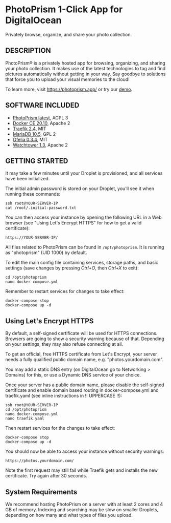 PhotoPrism 1-Click App for DigitalOcean
=======================================

Privately browse, organize, and share your photo collection.

DESCRIPTION
---------------------------------------

PhotoPrism® is a privately hosted app for browsing, organizing, and sharing your photo collection. It makes use of the latest technologies to tag and find pictures automatically without getting in your way. Say goodbye to solutions that force you to upload your visual memories to the cloud!

To learn more, visit https://photoprism.app/ or try our [demo](https://demo.photoprism.org/).

SOFTWARE INCLUDED
---------------------------------------

- [PhotoPrism latest](https://docs.photoprism.org/release-notes/), AGPL 3
- [Docker CE 20.10](https://docs.docker.com/engine/release-notes/), Apache 2
- [Traefik 2.4](https://github.com/traefik/traefik/releases), MIT
- [MariaDB 10.5](https://mariadb.com/kb/en/release-notes/), GPL 2
- [Ofelia 0.3.4](https://github.com/mcuadros/ofelia/releases), MIT
- [Watchtower 1.3](https://github.com/containrrr/watchtower/releases), Apache 2

GETTING STARTED
---------------------------------------

It may take a few minutes until your Droplet is provisioned, and all services have been initialized.

The initial admin password is stored on your Droplet, you'll see it when running these commands:

```
ssh root@YOUR-SERVER-IP
cat /root/.initial-password.txt
```

You can then access your instance by opening the following URL in a Web browser (see "Using Let's Encrypt HTTPS" for how to get a valid certificate):

```
https://YOUR-SERVER-IP/
```

All files related to PhotoPrism can be found in `/opt/photoprism`.
It is running as "photoprism" (UID 1000) by default.

To edit the main config file containing services, storage paths, and basic settings (save changes by pressing *Ctrl+O*, then *Ctrl+X* to exit):

```
cd /opt/photoprism
nano docker-compose.yml
```

Remember to restart services for changes to take effect:

```
docker-compose stop
docker-compose up -d
```

## Using Let's Encrypt HTTPS ##

By default, a self-signed certificate will be used for HTTPS connections. Browsers are going to show a security warning because of that. Depending on your settings, they may also refuse connecting at all.

To get an official, free HTTPS certificate from Let's Encrypt, your server needs a fully qualified public domain name, e.g. "photos.yourdomain.com".

You may add a static DNS entry (on DigitalOcean go to Networking > Domains) for this, or use a Dynamic DNS service of your choice.

Once your server has a public domain name, please disable the self-signed certificate and enable domain based routing in docker-compose.yml and traefik.yaml (see inline instructions in !! UPPERCASE !!):

```
ssh root@YOUR-SERVER-IP
cd /opt/photoprism
nano docker-compose.yml
nano traefik.yaml
```

Then restart services for the changes to take effect:

```
docker-compose stop
docker-compose up -d
```

You should now be able to access your instance without security warnings:

```
https://photos.yourdomain.com/
```

Note the first request may still fail while Traefik gets and installs the new certificate. Try again after 30 seconds.

## System Requirements ##

We recommend hosting PhotoPrism on a server with at least 2 cores and 4 GB of memory. Indexing and searching may be slow on smaller Droplets, depending on how many and what types of files you upload.
